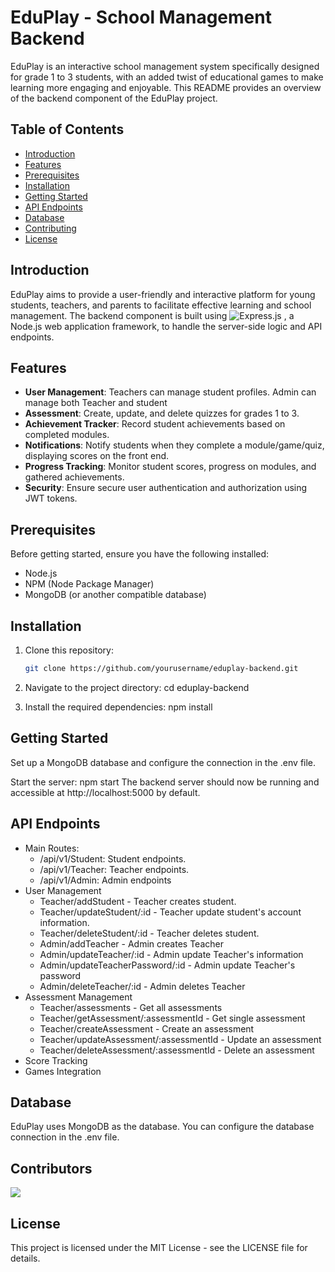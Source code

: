 # EduPlay - School Management Backend

EduPlay is an interactive school management system specifically designed for grade 1 to 3 students, with an added twist of educational games to make learning more engaging and enjoyable. This README provides an overview of the backend component of the EduPlay project.

## Table of Contents
- [Introduction](#introduction)
- [Features](#features)
- [Prerequisites](#prerequisites)
- [Installation](#installation)
- [Getting Started](#getting-started)
- [API Endpoints](#api-endpoints)
- [Database](#database)
- [Contributing](#contributing)
- [License](#license)

## Introduction

EduPlay aims to provide a user-friendly and interactive platform for young students, teachers, and parents to facilitate effective learning and school management. The backend component is built using ![Express.js](https://img.shields.io/badge/Express.js-4.x-green) , a Node.js web application framework, to handle the server-side logic and API endpoints.

## Features

- **User Management**: Teachers can manage student profiles. Admin can manage both Teacher and student
- **Assessment**: Create, update, and delete quizzes for grades 1 to 3.
- **Achievement Tracker**: Record student achievements based on completed modules.
- **Notifications**: Notify students when they complete a module/game/quiz, displaying scores on the front end.
- **Progress Tracking**: Monitor student scores, progress on modules, and gathered achievements.
- **Security**: Ensure secure user authentication and authorization using JWT tokens.

## Prerequisites

Before getting started, ensure you have the following installed:

- Node.js
- NPM (Node Package Manager)
- MongoDB (or another compatible database)

## Installation

1. Clone this repository:

   ```bash
   git clone https://github.com/yourusername/eduplay-backend.git

2. Navigate to the project directory:
    cd eduplay-backend

3. Install the required dependencies:
    npm install

## Getting Started
Set up a MongoDB database and configure the connection in the .env file.

Start the server: npm start
The backend server should now be running and accessible at http://localhost:5000 by default.

## API Endpoints
* Main Routes:
   * /api/v1/Student: Student endpoints.
   * /api/v1/Teacher: Teacher endpoints.
   * /api/v1/Admin: Admin endpoints
* User Management
    * Teacher/addStudent - Teacher creates student.
    * Teacher/updateStudent/:id - Teacher update student's account information.
    * Teacher/deleteStudent/:id - Teacher deletes student.
    * Admin/addTeacher - Admin creates Teacher
    * Admin/updateTeacher/:id - Admin update Teacher's information
    * Admin/updateTeacherPassword/:id - Admin update Teacher's password
    * Admin/deleteTeacher/:id - Admin deletes Teacher
* Assessment Management
    *  Teacher/assessments - Get all assessments
    *  Teacher/getAssessment/:assessmentId - Get single assessment
    *  Teacher/createAssessment - Create an assessment
    *  Teacher/updateAssessment/:assessmentId - Update an assessment
    *  Teacher/deleteAssessment/:assessmentId - Delete an assessment
* Score Tracking
* Games Integration
  

## Database
EduPlay uses MongoDB as the database. You can configure the database connection in the .env file.

## Contributors
<a href="https://github.com/ReiTony/EduPlay_Back-End/graphs/contributors">
  <img src="https://contrib.rocks/image?repo=ReiTony/EduPlay_Back-End" />
</a>

## License
This project is licensed under the MIT License - see the LICENSE file for details.
